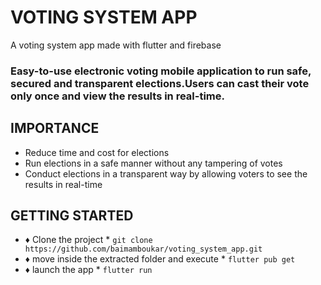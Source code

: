 # VOTING SYSTEM APP

A voting system app made with flutter and firebase
### Easy-to-use electronic voting mobile application to run safe, secured and transparent elections.Users can cast their vote only once and view the results in real-time.

## IMPORTANCE
- Reduce time and cost for elections
- Run elections in a safe manner without any tampering of votes
- Conduct elections in a transparent way by allowing voters to see the
results in real-time

## GETTING STARTED
* ♦ Clone the project * `git clone https://github.com/baimamboukar/voting_system_app.git`
* ♦ move inside the extracted folder and execute * `flutter pub get`
* ♦ launch the app * `flutter run`
